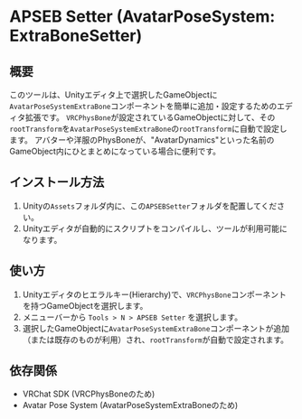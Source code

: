 # APSEB Setter (AvatarPoseSystem: ExtraBoneSetter)

## 概要

このツールは、Unityエディタ上で選択したGameObjectに`AvatarPoseSystemExtraBone`コンポーネントを簡単に追加・設定するためのエディタ拡張です。
`VRCPhysBone`が設定されているGameObjectに対して、その`rootTransform`を`AvatarPoseSystemExtraBone`の`rootTransform`に自動で設定します。
アバターや洋服のPhysBoneが、"AvatarDynamics"といった名前のGameObject内にひとまとめになっている場合に便利です。

## インストール方法

1.  Unityの`Assets`フォルダ内に、この`APSEBSetter`フォルダを配置してください。
2.  Unityエディタが自動的にスクリプトをコンパイルし、ツールが利用可能になります。

## 使い方

1.  Unityエディタのヒエラルキー(Hierarchy)で、`VRCPhysBone`コンポーネントを持つGameObjectを選択します。
2.  メニューバーから `Tools > N > APSEB Setter` を選択します。
3.  選択したGameObjectに`AvatarPoseSystemExtraBone`コンポーネントが追加（または既存のものが利用）され、`rootTransform`が自動で設定されます。

## 依存関係

-   VRChat SDK (VRCPhysBoneのため)
-   Avatar Pose System (AvatarPoseSystemExtraBoneのため)